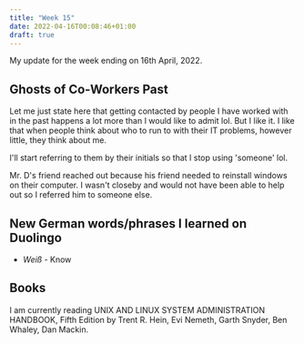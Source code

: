 ```yaml
---
title: "Week 15"
date: 2022-04-16T00:08:46+01:00
draft: true
---
```

My update for the week ending on 16th April, 2022.

## Ghosts of Co-Workers Past
Let me just state here that getting contacted by people I have worked with in the past happens a lot more than I would like to admit lol. But I like it. I like that when people think about who to run to with their IT problems, however little, they think about me.

I'll start referring to them by their initials so that I stop using 'someone' lol.

Mr. D's friend reached out because his friend needed to reinstall windows on their computer. I wasn't closeby and would not have been able to help out so I referred him to someone else.

## New German words/phrases I learned on Duolingo
* *Weiß* - Know

## Books
I am currently reading UNIX AND LINUX SYSTEM ADMINISTRATION HANDBOOK, Fifth Edition by Trent R. Hein, Evi Nemeth, Garth Snyder, Ben Whaley, Dan Mackin.
